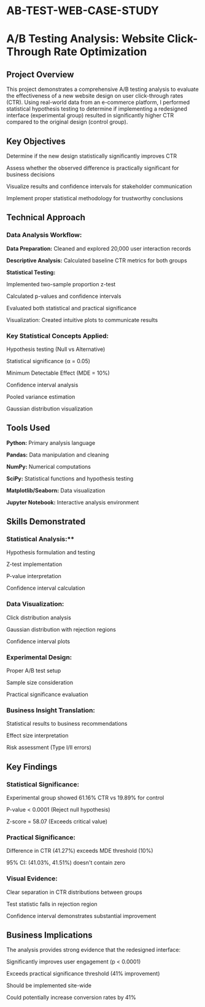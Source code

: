 # AB-TEST-WEB-CASE-STUDY
# A/B Testing Analysis: Website Click-Through Rate Optimization
## Project Overview
This project demonstrates a comprehensive A/B testing analysis to evaluate the effectiveness of a new website design on user click-through rates (CTR). Using real-world data from an e-commerce platform, I performed statistical hypothesis testing to determine if implementing a redesigned interface (experimental group) resulted in significantly higher CTR compared to the original design (control group).

## Key Objectives
Determine if the new design statistically significantly improves CTR

Assess whether the observed difference is practically significant for business decisions

Visualize results and confidence intervals for stakeholder communication

Implement proper statistical methodology for trustworthy conclusions

## Technical Approach
### Data Analysis Workflow:
**Data Preparation:** Cleaned and explored 20,000 user interaction records

**Descriptive Analysis:** Calculated baseline CTR metrics for both groups

**Statistical Testing:**

Implemented two-sample proportion z-test

Calculated p-values and confidence intervals

Evaluated both statistical and practical significance

Visualization: Created intuitive plots to communicate results

### Key Statistical Concepts Applied:
Hypothesis testing (Null vs Alternative)

Statistical significance (α = 0.05)

Minimum Detectable Effect (MDE = 10%)

Confidence interval analysis

Pooled variance estimation

Gaussian distribution visualization

## Tools Used
**Python:** Primary analysis language

**Pandas:** Data manipulation and cleaning

**NumPy:** Numerical computations

**SciPy:** Statistical functions and hypothesis testing

**Matplotlib/Seaborn:** Data visualization

**Jupyter Notebook:** Interactive analysis environment

## Skills Demonstrated
### Statistical Analysis:**

Hypothesis formulation and testing

Z-test implementation

P-value interpretation

Confidence interval calculation

### Data Visualization:

Click distribution analysis

Gaussian distribution with rejection regions

Confidence interval plots

### Experimental Design:

Proper A/B test setup

Sample size consideration

Practical significance evaluation

### Business Insight Translation:

Statistical results to business recommendations

Effect size interpretation

Risk assessment (Type I/II errors)

## Key Findings
### Statistical Significance:

Experimental group showed 61.16% CTR vs 19.89% for control

P-value < 0.0001 (Reject null hypothesis)

Z-score = 58.07 (Exceeds critical value)

### Practical Significance:

Difference in CTR (41.27%) exceeds MDE threshold (10%)

95% CI: (41.03%, 41.51%) doesn't contain zero

### Visual Evidence:

Clear separation in CTR distributions between groups

Test statistic falls in rejection region

Confidence interval demonstrates substantial improvement

## Business Implications
The analysis provides strong evidence that the redesigned interface:

Significantly improves user engagement (p < 0.0001)

Exceeds practical significance threshold (41% improvement)

Should be implemented site-wide

Could potentially increase conversion rates by 41%


